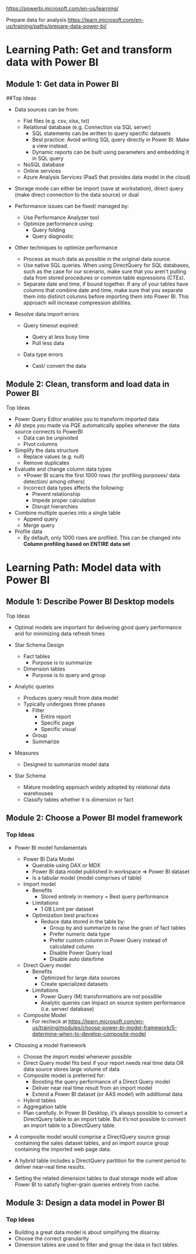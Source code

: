 https://powerbi.microsoft.com/en-us/learning/

Prepare data for analysis
https://learn.microsoft.com/en-us/training/paths/prepare-data-power-bi/

# Learning Path: Get and transform data with Power BI

## Module 1: Get data in Power BI

##Top Ideas

-   Data sources can be from:

    -   Flat files (e.g. csv, xlsx, txt)
    -   Relational database (e.g. Connection via SQL server)
        -   SQL statements can be written to query specific datasets
        -   Best practice: Avoid writing SQL query directly in Power BI. Make a view instead.
        -   Dynamic reports can be built using parameters and embedding it in SQL query
    -   NoSQL database
    -   Online services
    -   Azure Analysis Services (PaaS that provides data model in the cloud)

-   Storage mode can either be import (save at workstation), direct query (make direct connection to the data source) or dual

-   Performance issues can be fixed/ managed by:

    -   Use Performance Analyzer tool
    -   Optimize performance using:
        -   Query folding
        -   Query diagnostic

-   Other techniques to optimize performance

    -   Process as much data as possible in the original data source.
    -   Use native SQL queries. When using DirectQuery for SQL databases, such as the case for our scenario, make sure that you aren't pulling data from stored procedures or common table expressions (CTEs).
    -   Separate date and time, if bound together. If any of your tables have columns that combine date and time, make sure that you separate them into distinct columns before importing them into Power BI. This approach will increase compression abilities.

-   Resolve data import errors

    -   Query timeout expired:

        -   Query at less busy time
        -   Pull less data

    -   Data type errors
        -   Cast/ convert the data

## Module 2: Clean, transform and load data in Power BI

Top Ideas

-   Power Query Editor enables you to transform imported data
-   All steps you made via PQE automatically applies whenever the data source connects to PowerBI
    -   Data can be unpivoted
    -   Pivot columns
-   Simplify the data structure
    -   Replace values (e.g. null)
    -   Remove duplicates
-   Evaluate and change column data types
    -   \*Power BI scans the first 1000 rows (for profiling purposes/ data detection/ among others)
    -   Incorrect data types affects the following:
        -   Prevent relationship
        -   Impede proper calculation
        -   Disrupt hierarchies
-   Combine multiple queries into a single table
    -   Append query
    -   Merge query
-   Profile data
    -   By default, only 1000 rows are profiled. This can be changed into <b>Column profiling based on ENTIRE data set</b>

# Learning Path: Model data with Power BI

## Module 1: Describe Power BI Desktop models

Top Ideas

-   Optimal models are important for delivering good query performance and for minimizing data refresh times
-   Star Schema Design
    -   Fact tables
        -   Purpose is to summarize
    -   Dimension tables
        -   Purpose is to query and group
-   Analytic queries
    -   Produces query result from data model
    -   Typically undergoes three phases
        -   Filter
            -   Entire report
            -   Specific page
            -   Specific visual
        -   Group
        -   Summarize
-   Measures

    -   Designed to summarize model data

-   Star Schema
    -   Mature modeling approach widely adopted by relational data warehouses
    -   Classify tables whether it is dimension or fact

## Module 2: Choose a Power BI model framework

### Top Ideas

-   Power BI model fundamentals

    -   Power BI Data Model
        -   Querable using DAX or MDX
        -   Power BI data model published in workspace => Power BI dataset
        -   Is a tabular model (model comprises of table)
    -   Import model
        -   Benefits
            -   Stored entirely in memory = Best query performance
        -   Limitations
            -   1 GB Limit per dataset
        -   Optimization best practices
            -   Reduce data stored in the table by:
                -   Group by and summarize to raise the grain of fact tables
                -   Prefer numeric data type
                -   Prefer custom column in Power Query instead of calculated column
                -   Disable Power Query load
                -   Disable auto date/time
    -   Direct Query model
        -   Benefits
            -   Optimized for large data sources
            -   Create specialized datasets
        -   Limitations
            -   Power Query (M) transformations are not possible
            -   Analytic queries can impact on source system performance (i.e. server/ database)
    -   Composite Model
        -   For recheck at https://learn.microsoft.com/en-us/training/modules/choose-power-bi-model-framework/5-determine-when-to-develop-composite-model

-   Choosing a model framework

    -   Choose the import model whenever possible
    -   Direct Query model fits best if your report needs real time data OR data source stores large volume of data
    -   Composite model is preferred for:
        -   Boosting the query performance of a Direct Query model
        -   Deliver near real time result from an import model
        -   Extend a Power BI dataset (or AAS model) with additional data
    -   Hybrid tables
    -   Aggregation table
    -   Plan carefully. In Power BI Desktop, it’s always possible to convert a DirectQuery table to an import table. But it’s not possible to convert an import table to a DirectQuery table.

-   A composite model would comprise a DirectQuery source group containing the sales dataset tables, and an import source group containing the imported web page data.
-   A hybrid table includes a DirectQuery partition for the current period to deliver near-real time results.
-   Setting the related dimension tables to dual storage mode will allow Power BI to satisfy higher-grain queries entirely from cache.

## Module 3: Design a data model in Power BI

### Top Ideas

-   Building a great data model is about simplifying the disarray.
-   Choose the correct granularity
-   Dimension tables are used to filter and group the data in fact tables.
